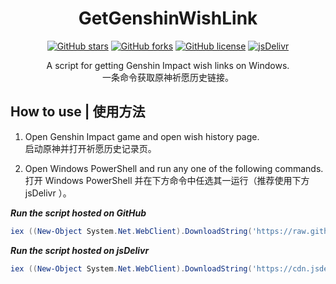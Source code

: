 <div align="center">

# GetGenshinWishLink

[![GitHub stars](https://img.shields.io/github/stars/zhxycn/GetGenshinWishLink?style=flat-square)](https://github.com/zhxycn/GetGenshinWishLink/stargazers)
[![GitHub forks](https://img.shields.io/github/forks/zhxycn/GetGenshinWishLink?style=flat-square)](https://github.com/zhxycn/GetGenshinWishLink/network)
[![GitHub license](https://img.shields.io/github/license/zhxycn/GetGenshinWishLink?style=flat-square)](https://github.com/zhxycn/GetGenshinWishLink/blob/main/LICENSE)
[![jsDelivr](https://data.jsdelivr.com/v1/package/gh/zhxycn/GetGenshinWishLink/badge)](https://www.jsdelivr.com/package/gh/zhxycn/GetGenshinWishLink)

A script for getting Genshin Impact wish links on Windows.  
一条命令获取原神祈愿历史链接。

</div>

## How to use | 使用方法
1. Open Genshin Impact game and open wish history page.  
启动原神并打开祈愿历史记录页。

2. Open Windows PowerShell and run any one of the following commands.  
打开 Windows PowerShell 并在下方命令中任选其一运行（推荐使用下方 jsDelivr ）。

***Run the script hosted on GitHub***
```PowerShell
iex ((New-Object System.Net.WebClient).DownloadString('https://raw.githubusercontent.com/zhxycn/GetGenshinWishLink/main/GetGenshinWishLink.ps1'))
```

***Run the script hosted on jsDelivr***
```PowerShell
iex ((New-Object System.Net.WebClient).DownloadString('https://cdn.jsdelivr.net/gh/zhxycn/GetGenshinWishLink/GetGenshinWishLink.ps1'))
```
